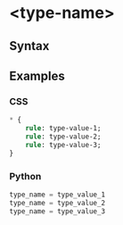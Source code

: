 <!-- Template file for a Textual CSS type reference page. -->

# &lt;type-name&gt;

<!-- Short description of the type. -->

## Syntax

<!--
--8<-- "docs/snippets/type_syntax/type_name.md"
-->

## Examples

### CSS

<!--
Examples should be rule-agnostic.
Include a good variety of examples.
If the type has many different syntaxes, cover all of them.
Add comments when needed/if helpful.
-->

```sass
* {
    rule: type-value-1;
    rule: type-value-2;
    rule: type-value-3;
}
```

### Python

<!-- Same examples as above. -->

```py
type_name = type_value_1
type_name = type_value_2
type_name = type_value_3
```
